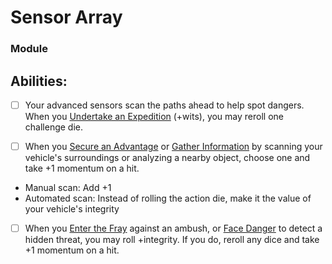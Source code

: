 # Sensor Array
### Module


## Abilities:
- [ ] Your advanced sensors scan the paths ahead to help spot dangers. When you [Undertake an Expedition](Moves/exploration/undertake_an_expedition) (+wits), you may reroll one challenge die.

- [ ] When you [Secure an Advantage](Moves/adventure/secure_an_advantage) or [Gather Information](Moves/adventure/gather_information) by scanning your vehicle's surroundings or analyzing a nearby object, choose one and take +1 momentum on a hit.

 * Manual scan: Add +1
 * Automated scan: Instead of rolling the action die, make it the value of your vehicle's integrity

- [ ] When you [Enter the Fray](Moves/combat/enter_the_fray) against an ambush, or [Face Danger](Moves/adventure/face_danger) to detect a hidden threat, you may roll +integrity. If you do, reroll any dice and take +1 momentum on a hit.

